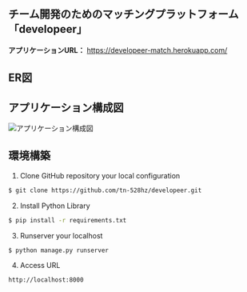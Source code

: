 ## チーム開発のためのマッチングプラットフォーム「developeer」

__アプリケーションURL：__ https://developeer-match.herokuapp.com/

## ER図


## アプリケーション構成図

![アプリケーション構成図](https://cacoo.com/diagrams/tkuhNk7Tf42zrTBi-3CC26.png "アプリケーション構成図")

## 環境構築

1. Clone GitHub repository your local configuration
```bash
$ git clone https://github.com/tn-528hz/developeer.git
```

2. Install Python Library
```bash
$ pip install -r requirements.txt
```

3. Runserver your localhost
```bash
$ python manage.py runserver
```

4. Access URL
```
http://localhost:8000
```
